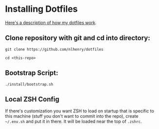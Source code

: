 # Installing Dotfiles

[Here's a description of how my dotfiles work](https://shaky.sh/simple-dotfiles/).

## Clone repository with git and cd into directory:
```
git clone https://github.com/nlhenry/dotfiles
```
```
cd <this-repo>
```
## Bootstrap Script:
```
./install/bootstrap.sh
```

## Local ZSH Config

If there's customization you want ZSH to load on startup that is specific to 
this machine (stuff you don't want to commit into the repo), create `~/.env.sh`
and put it in there. It will be loaded near the top of `.zshrc`.
